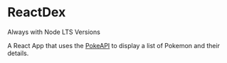 # ReactDex

Always with Node LTS Versions

A React App that uses the [PokeAPI](https://pokeapi.co/) to display a list of Pokemon and their details.